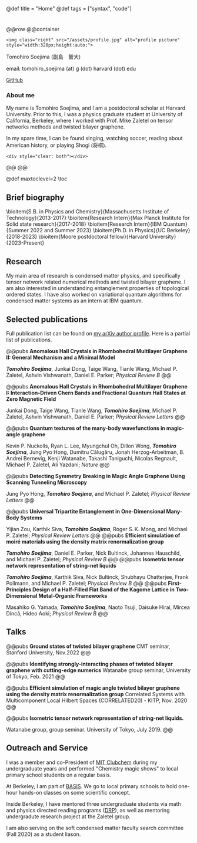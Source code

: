 @def title = "Home"
@def tags = ["syntax", "code"]

# 


@@row
@@container
~~~
<img class="right" src="/assets/profile.jpg" alt="profile picture"  style="width:320px;height:auto;">
~~~
Tomohiro Soejima (副島　智大)

email: tomohiro_soejima (at) g (dot) harvard (dot) edu

[GitHub](https://github.com/tomohiro-soejima)
### About me
My name is Tomohiro Soejima, and I am a postdoctoral scholar at Harvard University.
Prior to this, I was a physics graduate student at University of California, Berkeley, where I worked with Prof. Mike Zaletel on tensor networks methods and twisted bilayer graphene.

In my spare time, I can be found singing, watching soccer, reading about American history, or playing Shogi (将棋).

~~~
<div style="clear: both"></div>      
~~~
@@
@@

@def maxtoclevel=2
\toc <!-- you can use \toc as well -->

## Brief biography

\bioitem{S.B. in Physics and Chemistry}{Massachusetts Institute of Technology}{2013-2017}
\bioitem{Research Intern}{Max Planck Institute for Solid state research}{2017-2018}
\bioitem{Research Intern}{IBM Quantum}{Summer 2022 and Summer 2023}
\bioitem{Ph.D. in Physics}{UC Berkeley}{2018-2023}
\bioitem{Moore postdoctoral fellow}{Harvard University}{2023-Present}

##  Research

My main area of research is condensed matter physics, and specifically tensor network related numerical methods and twisted bilayer graphene.
I am also interested in understanding entanglement properties of topological ordered states.
I have also worked on variational quantum algorithms for condensed matter systems as an intern at IBM quantum. 

## Selected publications

Full publication list can be found on [my arXiv author profile](https://arxiv.org/a/soejima_t_1.html). Here is a partial list of publications.

@@pubs **Anomalous Hall Crystals in Rhombohedral Multilayer Graphene II: General Mechanism and a Minimal Model**

**_Tomohiro Soejima_**, Junkai Dong, Taige Wang, Tianle Wang, Michael P. Zaletel, Ashvin Vishwanath, Daniel E. Parker; _Physical Review B_
@@

@@pubs **Anomalous Hall Crystals in Rhombohedral Multilayer Graphene I: Interaction-Driven Chern Bands and Fractional Quantum Hall States at Zero Magnetic Field**

Junkai Dong, Taige Wang, Tianle Wang, **_Tomohiro Soejima_**, Michael P. Zaletel, Ashvin Vishwanath, Daniel E. Parker; _Physical Review Letters_
@@

@@pubs **Quantum textures of the many-body wavefunctions in magic-angle graphene**

Kevin P. Nuckolls, Ryan L. Lee, Myungchul Oh, Dillon Wong, **_Tomohiro Soejima_**, Jung Pyo Hong, Dumitru Călugăru, Jonah Herzog-Arbeitman, B. Andrei Bernevig, Kenji Watanabe, Takashi Taniguchi, Nicolas Regnault, Michael P. Zaletel, Ali Yazdani; _Nature_ @@

@@pubs **Detecting Symmetry Breaking in Magic Angle Graphene Using Scanning Tunneling Microscopy**

Jung Pyo Hong, **_Tomohiro Soejima_**, and Michael P. Zaletel; _Physical Review Letters_ @@

@@pubs **Universal Tripartite Entanglement in One-Dimensional Many-Body Systems**

Yijian Zou, Karthik Siva, **_Tomohiro Soejima_**, Roger S. K. Mong, and Michael P. Zaletel;
_Physical Review Letters_ @@
@@pubs **Efficient simulation of moiré materials using the density matrix renormalization group**

**_Tomohiro Soejima_**, Daniel E. Parker, Nick Bultinck, Johannes Hauschild, and Michael P. Zaletel; _Physical Review B_ @@
@@pubs **Isometric tensor network representation of string-net liquids**


**_Tomohiro Soejima_**, Karthik Siva, Nick Bultinck, Shubhayu Chatterjee, Frank Pollmann, and Michael P. Zaletel; _Physical Review B_ @@
@@pubs **First-Principles Design of a Half-Filled Flat Band of the Kagome Lattice in Two-Dimensional Metal-Organic Frameworks**

Masahiko G. Yamada, **_Tomohiro Soejima_**, Naoto Tsuji, Daisuke Hirai, Mircea Dincă, Hideo Aoki; _Physical Review B_ @@

## Talks

@@pubs
**Ground states of twisted bilayer graphene**
CMT seminar, Stanford University, Nov.2022
@@

@@pubs
**Identifying strongly-interacting phases of twisted bilayer graphene with cutting-edge numerics**
Watanabe group seminar, University of Tokyo, Feb. 2021
@@

@@pubs
**Efficient simulation of magic angle twisted bilayer graphene using the density matrix renormalization
group**
Correlated Systems with Multicomponent Local Hilbert Spaces (CORRELATED20) -
KITP, Nov. 2020
@@

@@pubs **Isometric tensor network representation of string-net liquids.**

 Watanabe group, group seminar. University of Tokyo, July 2019.
@@

## Outreach and Service

I was a member and co-President of [MIT Clubchem](https://www.youtube.com/watch?v=tCmNu9vNcyI&feature=youtu.be) during my undergraduate years and performed "Chemistry magic shows" to local primary school students on a regular basis.

At Berkeley, I am part of [BASIS](https://www.crscience.org/outreach/basis/). We go to local primary schools to hold one-hour hands-on classes on some scientific concept.

Inside Berkeley, I have mentored three undergraduate students via math and physics directed reading programs ([DRP](https://berkeleyphysicsdrp.wixsite.com/physicsberkeleydrp#:~:text=The%20Berkeley%20Physics%20Directed%20Reading,graduate%20student%20in%20the%20department.)), as well as mentoring undergradute research project at the Zaletel group.

I am also serving on the soft condensed matter faculty search committee (Fall 2020) as a student liason.
